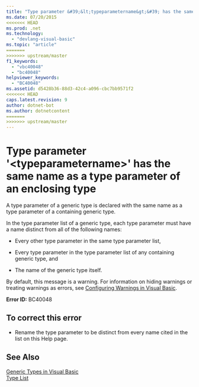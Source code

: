 ```yaml
---
title: "Type parameter &#39;&lt;typeparametername&gt;&#39; has the same name as a type parameter of an enclosing type"
ms.date: 07/20/2015
<<<<<<< HEAD
ms.prod: .net
ms.technology: 
  - "devlang-visual-basic"
ms.topic: "article"
=======
>>>>>>> upstream/master
f1_keywords: 
  - "vbc40048"
  - "bc40048"
helpviewer_keywords: 
  - "BC40048"
ms.assetid: d5428b36-88d3-42c4-a096-cbc7bb9571f2
<<<<<<< HEAD
caps.latest.revision: 9
author: dotnet-bot
ms.author: dotnetcontent
=======
>>>>>>> upstream/master
---
```

# Type parameter &#39;&lt;typeparametername&gt;&#39; has the same name as a type parameter of an enclosing type
A type parameter of a generic type is declared with the same name as a type parameter of a containing generic type.  
  
 In the type parameter list of a generic type, each type parameter must have a name distinct from all of the following names:  
  
-   Every other type parameter in the same type parameter list,  
  
-   Every type parameter in the type parameter list of any containing generic type, and  
  
-   The name of the generic type itself.  
  
 By default, this message is a warning. For information on hiding warnings or treating warnings as errors, see [Configuring Warnings in Visual Basic](/visualstudio/ide/configuring-warnings-in-visual-basic).  
  
 **Error ID:** BC40048  
  
## To correct this error  
  
-   Rename the type parameter to be distinct from every name cited in the list on this Help page.  
  
## See Also  
 [Generic Types in Visual Basic](../../visual-basic/programming-guide/language-features/data-types/generic-types.md)  
 [Type List](../../visual-basic/language-reference/statements/type-list.md)
